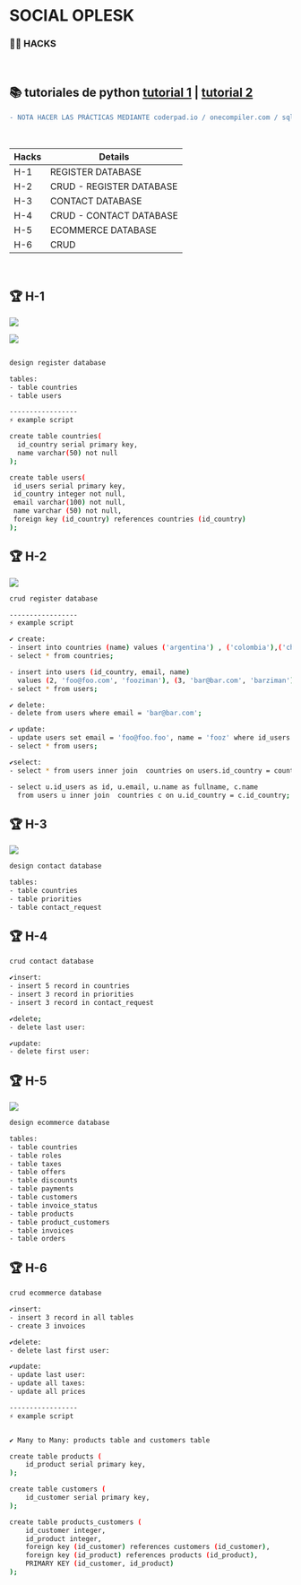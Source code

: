 # SOCIAL OPLESK
### 🏴‍☠️ HACKS 

<br/>

📚 tutoriales de python [tutorial 1](https://www.w3schools.com/postgresql/index.php) | [tutorial 2](https://www.tutorialesprogramacionya.com/postgresqlya/)
---

```diff
- NOTA HACER LAS PRÁCTICAS MEDIANTE coderpad.io / onecompiler.com / sqliteonline.com
```

<br/>

|Hacks | Details | 
|----------|---------|
| H-1      | REGISTER DATABASE |
| H-2      | CRUD - REGISTER DATABASE |
| H-3      | CONTACT DATABASE |
| H-4      | CRUD - CONTACT DATABASE | 
| H-5      | ECOMMERCE DATABASE |
| H-6      | CRUD |
<br/>


## 🏆 H-1
![](https://github.com/SocialOplesk/hack_sql_1/blob/main/assets/register_database.png)

![](https://github.com/SocialOplesk/hack_sql_1/blob/main/gifs/hack_sql_1_run_gif.gif)
```sh

design register database

tables:
- table countries
- table users

-----------------
⚡ example script

create table countries(
  id_country serial primary key,
  name varchar(50) not null  
);

create table users(
 id_users serial primary key,
 id_country integer not null,
 email varchar(100) not null,
 name varchar (50) not null,
 foreign key (id_country) references countries (id_country)   
);
```


## 🏆 H-2
![](https://github.com/SocialOplesk/hack_sql_1/blob/main/gifs/hack_sql_1_install_gif.gif)

```sh
crud register database

-----------------
⚡ example script

✔ create:
- insert into countries (name) values ('argentina') , ('colombia'),('chile');
- select * from countries;

- insert into users (id_country, email, name) 
  values (2, 'foo@foo.com', 'fooziman'), (3, 'bar@bar.com', 'barziman'); 
- select * from users;

✔ delete:
- delete from users where email = 'bar@bar.com';

✔ update:
- update users set email = 'foo@foo.foo', name = 'fooz' where id_users = 1;
- select * from users;

✔select:
- select * from users inner join  countries on users.id_country = countries.id_country;

- select u.id_users as id, u.email, u.name as fullname, c.name 
  from users u inner join  countries c on u.id_country = c.id_country;
```


## 🏆 H-3
![](https://github.com/SocialOplesk/hack_sql_1/blob/main/assets/contact_database.png)
```sh
design contact database

tables:
- table countries
- table priorities
- table contact_request
```


## 🏆 H-4
```sh
crud contact database

✔insert:
- insert 5 record in countries
- insert 3 record in priorities
- insert 3 record in contact_request

✔delete;
- delete last user:

✔update:
- delete first user:
```


## 🏆 H-5
![](https://github.com/SocialOplesk/hack_sql_1/blob/main/assets/ecommerce_database.png)
```sh
design ecommerce database

tables:
- table countries
- table roles
- table taxes
- table offers
- table discounts
- table payments
- table customers
- table invoice_status
- table products
- table product_customers
- table invoices
- table orders
```


## 🏆 H-6
```sh
crud ecommerce database

✔insert:
- insert 3 record in all tables
- create 3 invoices

✔delete:
- delete last first user:

✔update:
- update last user:
- update all taxes:
- update all prices

-----------------
⚡ example script


✔ Many to Many: products table and customers table

create table products (
    id_product serial primary key,
);

create table customers (
    id_customer serial primary key,
);

create table products_customers (
    id_customer integer,
    id_product integer,
    foreign key (id_customer) references customers (id_customer),
    foreign key (id_product) references products (id_product),
    PRIMARY KEY (id_customer, id_product)
);
```
